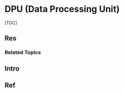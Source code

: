 # DPU (Data Processing Unit)

[TOC]



## Res
### Related Topics




## Intro



## Ref
[从DPU看大芯片的发展趋势]:https://www.sdnlab.com/25922.html
[DPU创业，至少死掉九成？]:https://www.sdnlab.com/25917.html
[从DPU看大芯片的发展趋势]:https://www.sdnlab.com/25922.html
